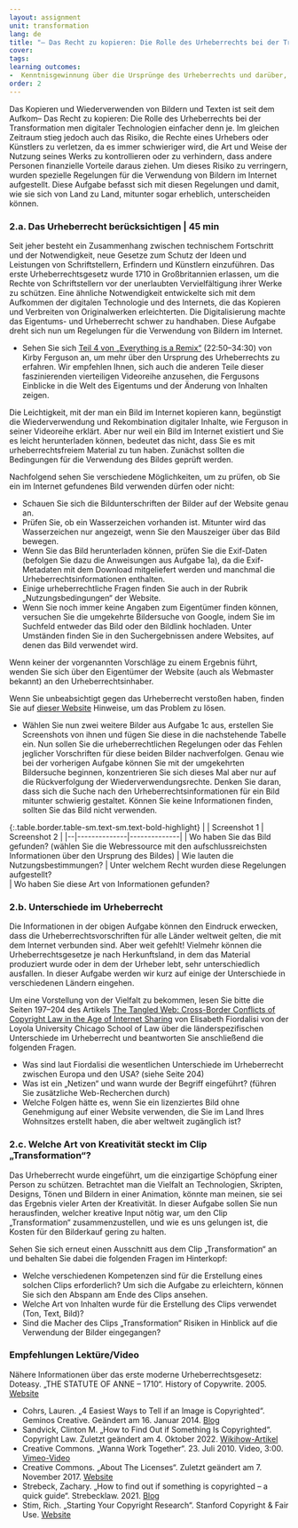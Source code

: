 ```yaml
---
layout: assignment
unit: transformation
lang: de
title: "– Das Recht zu kopieren: Die Rolle des Urheberrechts bei der Transformation"  
cover:
tags:
learning outcomes:
-  Kenntnisgewinnung über die Ursprünge des Urheberrechts und darüber, welche Regelungen im Internet gelten, um die Rechte der Urheber zu schützen und gleichzeitig sicherzustellen, dass die Inhalte frei geteilt werden können
order: 2
---
```

Das Kopieren und Wiederverwenden von Bildern und Texten ist seit dem Aufkom– Das Recht zu kopieren: Die Rolle des Urheberrechts bei der Transformation  men digitaler Technologien einfacher denn je. Im gleichen Zeitraum stieg jedoch auch das Risiko, die Rechte eines Urhebers oder Künstlers zu verletzen, da es immer schwieriger wird, die Art und Weise der Nutzung seines Werks zu kontrollieren oder zu verhindern, dass andere Personen finanzielle Vorteile daraus ziehen. Um dieses Risiko zu verringern, wurden spezielle Regelungen für die Verwendung von Bildern im Internet aufgestellt. Diese Aufgabe befasst sich mit diesen Regelungen und damit, wie sie sich von Land zu Land, mitunter sogar erheblich, unterscheiden können.
<!-- more -->

<!-- briefing-student -->

### 2.a. Das Urheberrecht berücksichtigen | 45 min  
<!-- section-contents -->

Seit jeher besteht ein Zusammenhang zwischen technischem Fortschritt und der Notwendigkeit, neue Gesetze zum Schutz der Ideen und Leistungen von Schriftstellern, Erfindern und Künstlern einzuführen. Das erste Urheberrechtsgesetz wurde 1710 in Großbritannien erlassen, um die Rechte von Schriftstellern vor der unerlaubten Vervielfältigung ihrer Werke zu schützen. Eine ähnliche Notwendigkeit entwickelte sich mit dem Aufkommen der digitalen Technologie und des Internets, die das Kopieren und Verbreiten von Originalwerken erleichterten. Die Digitalisierung machte das Eigentums- und Urheberrecht schwer zu handhaben. Diese Aufgabe dreht sich nun um Regelungen für die Verwendung von Bildern im Internet.

- Sehen Sie sich [Teil 4 von „Everything is a Remix“](https://youtu.be/nJPERZDfyWc?t=1370) (22:50–34:30) von Kirby Ferguson an, um mehr über den Ursprung des Urheberrechts zu erfahren. Wir empfehlen Ihnen, sich auch die anderen Teile dieser faszinierenden vierteiligen Videoreihe anzusehen, die Fergusons Einblicke in die Welt des Eigentums und der Änderung von Inhalten zeigen.

Die Leichtigkeit, mit der man ein Bild im Internet kopieren kann, begünstigt die Wiederverwendung und Rekombination digitaler Inhalte, wie Ferguson in seiner Videoreihe erklärt. Aber nur weil ein Bild im Internet existiert und Sie es leicht herunterladen können, bedeutet das nicht, dass Sie es mit urheberrechtsfreiem Material zu tun haben. Zunächst sollten die Bedingungen für die Verwendung des Bildes geprüft werden.

Nachfolgend sehen Sie verschiedene Möglichkeiten, um zu prüfen, ob Sie ein im Internet gefundenes Bild verwenden dürfen oder nicht:
- Schauen Sie sich die Bildunterschriften der Bilder auf der Website genau an.
- Prüfen Sie, ob ein Wasserzeichen vorhanden ist. Mitunter wird das Wasserzeichen nur angezeigt, wenn Sie den Mauszeiger über das Bild bewegen.
- Wenn Sie das Bild herunterladen können, prüfen Sie die Exif-Daten (befolgen Sie dazu die Anweisungen aus Aufgabe 1a), da die Exif-Metadaten mit dem Download mitgeliefert werden und manchmal die Urheberrechtsinformationen enthalten.
- Einige urheberrechtliche Fragen finden Sie auch in der Rubrik „Nutzungsbedingungen“ der Website.
- Wenn Sie noch immer keine Angaben zum Eigentümer finden können, versuchen Sie die umgekehrte Bildersuche von Google, indem Sie im Suchfeld entweder das Bild oder den Bildlink hochladen. Unter Umständen finden Sie in den Suchergebnissen andere Websites, auf denen das Bild verwendet wird.

Wenn keiner der vorgenannten Vorschläge zu einem Ergebnis führt, wenden Sie sich über den Eigentümer der Website (auch als Webmaster bekannt) an den Urheberrechtsinhaber.

Wenn Sie unbeabsichtigt gegen das Urheberrecht verstoßen haben, finden Sie auf [dieser Website](https://fairuse.stanford.edu/overview/website-permissions/websites/) Hinweise, um das Problem zu lösen.


- Wählen Sie nun zwei weitere Bilder aus Aufgabe 1c aus, erstellen Sie Screenshots von ihnen und fügen Sie diese in die nachstehende Tabelle ein. Nun sollen Sie die urheberrechtlichen Regelungen oder das Fehlen jeglicher Vorschriften für diese beiden Bilder nachverfolgen. Genau wie bei der vorherigen Aufgabe können Sie mit der umgekehrten Bildersuche beginnen, konzentrieren Sie sich dieses Mal aber nur auf die Rückverfolgung der Wiederverwendungsrechte. Denken Sie daran, dass sich die Suche nach den Urheberrechtsinformationen für ein Bild mitunter schwierig gestaltet. Können Sie keine Informationen finden, sollten Sie das Bild nicht verwenden.


{:.table.border.table-sm.text-sm.text-bold-highlight}
|  | Screenshot 1 | Screenshot 2 |
|--|--------------|--------------|
| Wo haben Sie das Bild gefunden? (wählen Sie die Webressource mit den aufschlussreichsten Informationen über den Ursprung des Bildes) 
| Wie lauten die Nutzungsbestimmungen? 
| Unter welchem Recht wurden diese Regelungen aufgestellt?  
| Wo haben Sie diese Art von Informationen gefunden?


<!-- section --> 

### 2.b. Unterschiede im Urheberrecht  
<!-- section-contents -->

Die Informationen in der obigen Aufgabe können den Eindruck erwecken, dass die Urheberrechtsvorschriften für alle Länder weltweit gelten, die mit dem Internet verbunden sind. Aber weit gefehlt! Vielmehr können die Urheberrechtsgesetze je nach Herkunftsland, in dem das Material produziert wurde oder in dem der Urheber lebt, sehr unterschiedlich ausfallen. In dieser Aufgabe werden wir kurz auf einige der Unterschiede in verschiedenen Ländern eingehen.

Um eine Vorstellung von der Vielfalt zu bekommen, lesen Sie bitte die Seiten 197–204 des Artikels [The Tangled Web: Cross-Border Conflicts of Copyright Law in the Age of Internet Sharing](https://lawecommons.luc.edu/cgi/viewcontent.cgi?article=1178&context=lucilr) von Elisabeth Fiordalisi von der Loyola University Chicago School of Law über die länderspezifischen Unterschiede im Urheberrecht und beantworten Sie anschließend die folgenden Fragen.
- Was sind laut Fiordalisi die wesentlichen Unterschiede im Urheberrecht zwischen Europa und den USA? (siehe Seite 204)
- Was ist ein „Netizen“ und wann wurde der Begriff eingeführt? (führen Sie zusätzliche Web-Recherchen durch)
- Welche Folgen hätte es, wenn Sie ein lizenziertes Bild ohne Genehmigung auf einer Website verwenden, die Sie im Land Ihres Wohnsitzes erstellt haben, die aber weltweit zugänglich ist?

<!-- section -->  


### 2.c. Welche Art von Kreativität steckt im Clip „Transformation“? 
<!-- section-contents -->

Das Urheberrecht wurde eingeführt, um die einzigartige Schöpfung einer Person zu schützen. Betrachtet man die Vielfalt an Technologien, Skripten, Designs, Tönen und Bildern in einer Animation, könnte man meinen, sie sei das Ergebnis vieler Arten der Kreativität. In dieser Aufgabe sollen Sie nun herausfinden, welcher kreative Input nötig war, um den Clip „Transformation“ zusammenzustellen, und wie es uns gelungen ist, die Kosten für den Bilderkauf gering zu halten.

Sehen Sie sich erneut einen Ausschnitt aus dem Clip „Transformation“ an und behalten Sie dabei die folgenden Fragen im Hinterkopf:
- Welche verschiedenen Kompetenzen sind für die Erstellung eines solchen Clips erforderlich? Um sich die Aufgabe zu erleichtern, können Sie sich den Abspann am Ende des Clips ansehen.
- Welche Art von Inhalten wurde für die Erstellung des Clips verwendet (Ton, Text, Bild)? 
- Sind die Macher des Clips „Transformation“ Risiken in Hinblick auf die Verwendung der Bilder eingegangen?


<!-- section --> 

### Empfehlungen Lektüre/Video
<!-- section-contents -->

Nähere Informationen über das erste moderne Urheberrechtsgesetz: Doteasy. „THE STATUTE OF ANNE – 1710“. History of Copywrite. 2005. [Website](http://historyofcopyright.org/pb/wp_ff342f50/wp_ff342f50.html)
- Cohrs, Lauren. „4 Easiest Ways to Tell if an Image is Copyrighted“. Geminos Creative. Geändert am 16. Januar 2014. [Blog](https://www.drumbeatmarketing.net/marketing-blog/4-easiest-ways-tell-image-copyrighted)
- Sandvick, Clinton M. „How to Find Out if Something Is Copyrighted“. Copyright Law. Zuletzt geändert am 4. Oktober 2022. [Wikihow-Artikel](https://www.wikihow.com/Find-Out-if-Something-Is-Copyrighted)
- Creative Commons. „Wanna Work Together“. 23. Juli 2010. Video, 3:00. [Vimeo-Video](https://vimeo.com/13590841)
- Creative Commons. „About The Licenses“. Zuletzt geändert am 7. November 2017. [Website](https://creativecommons.org/licenses/)
- Strebeck, Zachary. „How to find out if something is copyrighted – a quick guide“. Strebecklaw. 2021. [Blog](https://strebecklaw.com/find-something-copyrighted-quick-guide/)
- Stim, Rich. „Starting Your Copyright Research“. Stanford Copyright & Fair Use. [Website](https://fairuse.stanford.edu/overview/copyright-research/getting-started/)


<!-- section -->
